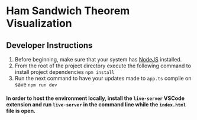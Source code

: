 # Ham Sandwich Theorem Visualization

## Developer Instructions
1. Before beginning, make sure that your system has [NodeJS](https://nodejs.org/en) installed.
2. From the root of the project directory execute the following command to install project dependencies
    ```npm install```
3. Run the next command to have your updates made to `app.ts` compile on save
    ```npm run dev```


#### In order to host the environment locally, install the `live-server` VSCode extension and run `live-server` in the command line while the `index.html` file is open.